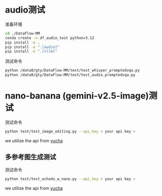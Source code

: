 # audio测试

准备环境
```bash
cd ./DataFlow-MM
conda create -n df_audio_test python=3.12
pip install -e .
pip install -e ".[audio]"
pip install -e ".[vllm]"
```

测试命令
```bash
python /data0/gty/DataFlow-MM/test/test_whisper_promptedvqa.py
python /data0/gty/DataFlow-MM/test/test_audio_promptedvqa.py
```


# nano-banana (gemini-v2.5-image)测试
测试命令
```bash
python test/test_image_editing.py --api_key < your api key >
```
we utilize the api from [yucha](http://123.129.219.111:3000/)

## 多参考图生成测试
测试命令
```bash
python test/test_echo4o_w_nano.py --api_key < your api key >
```
we utilize the api from [yucha](http://123.129.219.111:3000/)